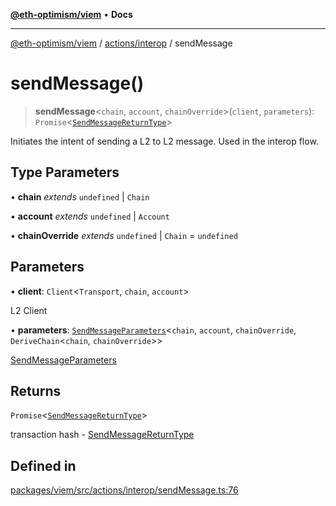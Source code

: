 [**@eth-optimism/viem**](../../../README.md) • **Docs**

***

[@eth-optimism/viem](../../../README.md) / [actions/interop](../README.md) / sendMessage

# sendMessage()

> **sendMessage**\<`chain`, `account`, `chainOverride`\>(`client`, `parameters`): `Promise`\<[`SendMessageReturnType`](../type-aliases/SendMessageReturnType.md)\>

Initiates the intent of sending a L2 to L2 message. Used in the interop flow.

## Type Parameters

• **chain** *extends* `undefined` \| `Chain`

• **account** *extends* `undefined` \| `Account`

• **chainOverride** *extends* `undefined` \| `Chain` = `undefined`

## Parameters

• **client**: `Client`\<`Transport`, `chain`, `account`\>

L2 Client

• **parameters**: [`SendMessageParameters`](../type-aliases/SendMessageParameters.md)\<`chain`, `account`, `chainOverride`, `DeriveChain`\<`chain`, `chainOverride`\>\>

[SendMessageParameters](../type-aliases/SendMessageParameters.md)

## Returns

`Promise`\<[`SendMessageReturnType`](../type-aliases/SendMessageReturnType.md)\>

transaction hash - [SendMessageReturnType](../type-aliases/SendMessageReturnType.md)

## Defined in

[packages/viem/src/actions/interop/sendMessage.ts:76](https://github.com/ethereum-optimism/ecosystem/blob/9a896f86e34c9a727d55fa4358d5403a7c25770a/packages/viem/src/actions/interop/sendMessage.ts#L76)
